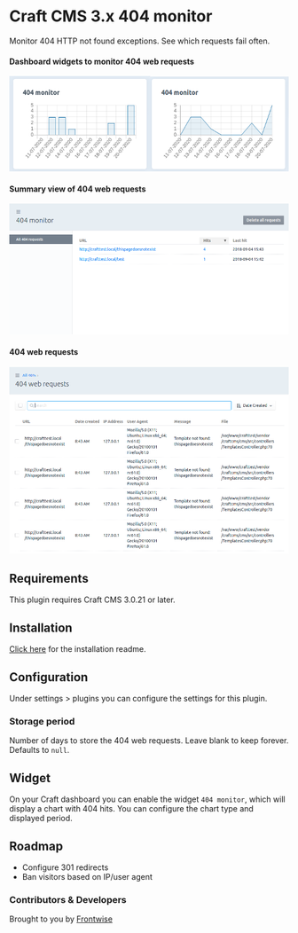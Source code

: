 # Craft CMS 3.x 404 monitor

Monitor 404 HTTP not found exceptions. See which requests fail often.

#### Dashboard widgets to monitor 404 web requests
![404 web requests widget](https://raw.githubusercontent.com/frontwise/craft-404monitor/master/webrequests_widget.png)

#### Summary view of 404 web requests
![404 web requests summary](https://raw.githubusercontent.com/frontwise/craft-404monitor/master/webrequests_summary.png)

#### 404 web requests
![404 web requests](https://raw.githubusercontent.com/frontwise/craft-404monitor/master/webrequests.png)

## Requirements
This plugin requires Craft CMS 3.0.21 or later.

## Installation

[Click here](INSTALL.md) for the installation readme.

## Configuration
Under settings > plugins you can configure the settings for this plugin.

### Storage period
Number of days to store the 404 web requests. Leave blank to keep forever. Defaults to `null`.

## Widget
On your Craft dashboard you can enable the widget `404 monitor`, which will display a chart with 404 hits.
You can configure the chart type and displayed period.

## Roadmap
 - Configure 301 redirects
 - Ban visitors based on IP/user agent

### Contributors & Developers
Brought to you by [Frontwise](https://frontwise.com)